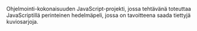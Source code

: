 Ohjelmointi-kokonaisuuden JavaScript-projekti, jossa tehtävänä toteuttaa JavaScriptillä perinteinen hedelmäpeli, jossa on tavoitteena saada tiettyjä kuviosarjoja.
